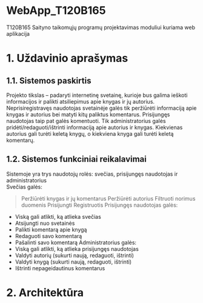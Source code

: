 # WebApp_T120B165
T120B165 Saityno taikomųjų programų projektavimas moduliui kuriama web aplikacija

# 1. Uždavinio aprašymas
## 1.1. Sistemos paskirtis
Projekto tikslas – padaryti internetinę svetainę, kurioje bus galima ieškoti informacijos ir palikti atsiliepimus apie knygas ir jų autorius.
Neprisiregistravęs naudotojas svetainėje galės tik peržiūrėti informaciją apie knygas ir autorius bei matyti kitų paliktus komentarus. Prisijungęs naudotojas taip pat galės komentuoti. Tik administratorius galės pridėti/redaguoti/ištrinti informaciją apie autorius ir knygas. Kiekvienas autorius gali turėti keletą knygų, o kiekviena knyga gali turėti keletą komentarų.

## 1.2. Sistemos funkciniai reikalavimai
Sistemoje yra trys naudotojų rolės: svečias, prisijungęs naudotojas ir administratorius\
Svečias galės:
> Peržiūrėti knygas ir jų komentarus
> Peržiūrėti autorius
> Filtruoti norimus duomenis
> Prisijungti
> Registruotis
Prisijungęs naudotojas galės:
* Viską gali atlikti, ką atlieka svečias
* Atsijungti nuo svetainės
* Palikti komentarą apie knygą
* Redaguoti savo komentarą
* Pašalinti savo komentarą
Administratorius galės:
* Viską gali atlikti, ką atlieka prisijungęs naudotojas
* Valdyti autorių (sukurti naują, redaguoti, ištrinti)
* Valdyti knygą (sukurti naują, redaguoti, ištrinti)
* Ištrinti nepageidautinus komentarus

# 2. Architektūra

